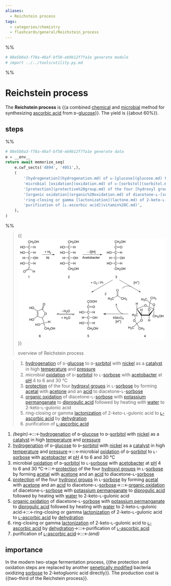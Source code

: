 ```yaml
---
aliases:
  - Reichstein process
tags:
  - categories/chemistry
  - flashcards/general/Reichstein_process
---
```


%%
```Python
# 08e5b0a3-f78a-46af-bf50-eb9b12f7fa1e generate module
# import ../../tools/utility.py.md
```
%%

# Reichstein process

The __Reichstein process__ is {{a combined [chemical](chemical%20reaction.md) and [microbial](industrial%20fermentation.md) method for synthesizing [ascorbic acid](ascorbic%20acid.md) from ᴅ-[glucose](glucose.md)}}. The yield is {{about 60%}}. <!--SR:!2023-09-19,63,250!2023-08-07,76,310-->

## steps

%%
```Python
# 08e5b0a3-f78a-46af-bf50-eb9b12f7fa1e generate data
e = __env__
return await memorize_seq(
	e.cwf_sects('d894', '4051',),
	(
		'[hydrogenation](hydrogenation.md) of ᴅ-[glucose](glucose.md) to ᴅ-[sorbitol](sorbitol.md) with [nickel](nickel.md) as a [catalyst](catalysis.md) in high [temperature](temperature.md) and [pressure](pressure.md)',
		'microbial [oxidation](oxidation.md) of ᴅ-[sorbitol](sorbitol.md) to ʟ-[sorbose](sorbose.md) with [acetobacter](acetobacter.md) at [pH](pH.md) 4 to 6 and 30 °C',
		'[protection](protective%20group.md) of the four [hydroxyl groups](hydroxyl%20group.md) in ʟ-[sorbose](sorbose.md) by forming [acetal](acetal.md) with [acetone](acetone.md) and an [acid](acid.md) to diacetone-ʟ-[sorbose](sorbose.md)',
		'[organic oxidation](organic%20oxidation.md) of diacetone-ʟ-[sorbose](sorbose.md) with [potassium permanganate](potassium%20permanganate.md) to [diprogulic acid](diprogulic%20acid.md) followed by heating with [water](water.md) to 2-keto-ʟ-gulonic acid',
		'ring-closing or gamma [lactonization](lactone.md) of 2-keto-ʟ-gulonic acid to [ʟ-ascorbic acid](vitamin%20C.md) by [dehydration](dehydration%20reaction.md)',
		'purification of [ʟ-ascorbic acid](vitamin%20C.md)',
	),
)
```
%%

> {{![overview of Reichstein process](../archives/Wikimedia%20Commons/Synthesis%20ascorbic%20acid.svg)}}
>
> overview of Reichstein process <!--SR:!2023-08-29,78,255-->

<!--08e5b0a3-f78a-46af-bf50-eb9b12f7fa1e generate section="d894"--><!-- The following content is generated at 2023-05-03T15:02:08.407219+08:00. Any edits will be overridden! -->

> 1. [hydrogenation](hydrogenation.md) of ᴅ-[glucose](glucose.md) to ᴅ-[sorbitol](sorbitol.md) with [nickel](nickel.md) as a [catalyst](catalysis.md) in high [temperature](temperature.md) and [pressure](pressure.md)
> 2. microbial [oxidation](oxidation.md) of ᴅ-[sorbitol](sorbitol.md) to ʟ-[sorbose](sorbose.md) with [acetobacter](acetobacter.md) at [pH](pH.md) 4 to 6 and 30 °C
> 3. [protection](protective%20group.md) of the four [hydroxyl groups](hydroxyl%20group.md) in ʟ-[sorbose](sorbose.md) by forming [acetal](acetal.md) with [acetone](acetone.md) and an [acid](acid.md) to diacetone-ʟ-[sorbose](sorbose.md)
> 4. [organic oxidation](organic%20oxidation.md) of diacetone-ʟ-[sorbose](sorbose.md) with [potassium permanganate](potassium%20permanganate.md) to [diprogulic acid](diprogulic%20acid.md) followed by heating with [water](water.md) to 2-keto-ʟ-gulonic acid
> 5. ring-closing or gamma [lactonization](lactone.md) of 2-keto-ʟ-gulonic acid to [ʟ-ascorbic acid](vitamin%20C.md) by [dehydration](dehydration%20reaction.md)
> 6. purification of [ʟ-ascorbic acid](vitamin%20C.md)

<!--/08e5b0a3-f78a-46af-bf50-eb9b12f7fa1e-->

<!--08e5b0a3-f78a-46af-bf50-eb9b12f7fa1e generate section="4051"--><!-- The following content is generated at 2023-05-03T15:02:08.391208+08:00. Any edits will be overridden! -->

1. _(begin)_→:::←[hydrogenation](hydrogenation.md) of ᴅ-[glucose](glucose.md) to ᴅ-[sorbitol](sorbitol.md) with [nickel](nickel.md) as a [catalyst](catalysis.md) in high [temperature](temperature.md) and [pressure](pressure.md) <!--SR:!2023-08-06,66,270!2023-07-24,65,310-->
2. [hydrogenation](hydrogenation.md) of ᴅ-[glucose](glucose.md) to ᴅ-[sorbitol](sorbitol.md) with [nickel](nickel.md) as a [catalyst](catalysis.md) in high [temperature](temperature.md) and [pressure](pressure.md)→:::←microbial [oxidation](oxidation.md) of ᴅ-[sorbitol](sorbitol.md) to ʟ-[sorbose](sorbose.md) with [acetobacter](acetobacter.md) at [pH](pH.md) 4 to 6 and 30 °C <!--SR:!2023-10-18,115,270!2023-09-03,88,270-->
3. microbial [oxidation](oxidation.md) of ᴅ-[sorbitol](sorbitol.md) to ʟ-[sorbose](sorbose.md) with [acetobacter](acetobacter.md) at [pH](pH.md) 4 to 6 and 30 °C→:::←[protection](protective%20group.md) of the four [hydroxyl groups](hydroxyl%20group.md) in ʟ-[sorbose](sorbose.md) by forming [acetal](acetal.md) with [acetone](acetone.md) and an [acid](acid.md) to diacetone-ʟ-[sorbose](sorbose.md) <!--SR:!2023-07-31,50,210!2023-09-30,90,230-->
4. [protection](protective%20group.md) of the four [hydroxyl groups](hydroxyl%20group.md) in ʟ-[sorbose](sorbose.md) by forming [acetal](acetal.md) with [acetone](acetone.md) and an [acid](acid.md) to diacetone-ʟ-[sorbose](sorbose.md)→:::←[organic oxidation](organic%20oxidation.md) of diacetone-ʟ-[sorbose](sorbose.md) with [potassium permanganate](potassium%20permanganate.md) to [diprogulic acid](diprogulic%20acid.md) followed by heating with [water](water.md) to 2-keto-ʟ-gulonic acid <!--SR:!2023-08-07,61,250!2023-08-24,74,250-->
5. [organic oxidation](organic%20oxidation.md) of diacetone-ʟ-[sorbose](sorbose.md) with [potassium permanganate](potassium%20permanganate.md) to [diprogulic acid](diprogulic%20acid.md) followed by heating with [water](water.md) to 2-keto-ʟ-gulonic acid→:::←ring-closing or gamma [lactonization](lactone.md) of 2-keto-ʟ-gulonic acid to [ʟ-ascorbic acid](vitamin%20C.md) by [dehydration](dehydration%20reaction.md) <!--SR:!2023-08-10,64,250!2023-08-14,43,190-->
6. ring-closing or gamma [lactonization](lactone.md) of 2-keto-ʟ-gulonic acid to [ʟ-ascorbic acid](vitamin%20C.md) by [dehydration](dehydration%20reaction.md)→:::←purification of [ʟ-ascorbic acid](vitamin%20C.md) <!--SR:!2023-07-27,68,310!2023-10-07,104,270-->
7. purification of [ʟ-ascorbic acid](vitamin%20C.md)→:::←_(end)_ <!--SR:!2024-04-05,262,330!2023-09-29,102,290-->

<!--/08e5b0a3-f78a-46af-bf50-eb9b12f7fa1e-->

## importance

In the modern two-stage fermentation process, {{the protection and oxidation steps are replaced by another [genetically modified](genetic%20engineering.md) bacteria oxidizing [sorbose](sorbose.md) to 2-ketogluonic acid directly}}. The production cost is {{two-third of the Reichstein process}}. <!--SR:!2023-07-19,42,230!2023-07-26,67,310-->
